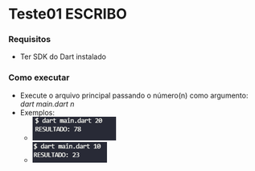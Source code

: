 # Teste01 ESCRIBO 
### Requisitos
- Ter SDK do Dart instalado

### Como executar
- Execute o arquivo principal passando o número(n) como argumento: *dart main.dart n*
- Exemplos:
    - <img src="example_20.PNG">
    - <img src="example_10.PNG">

